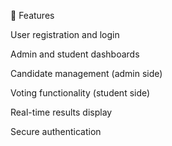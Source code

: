 🚀 Features

User registration and login

Admin and student dashboards

Candidate management (admin side)

Voting functionality (student side)

Real-time results display

Secure authentication
